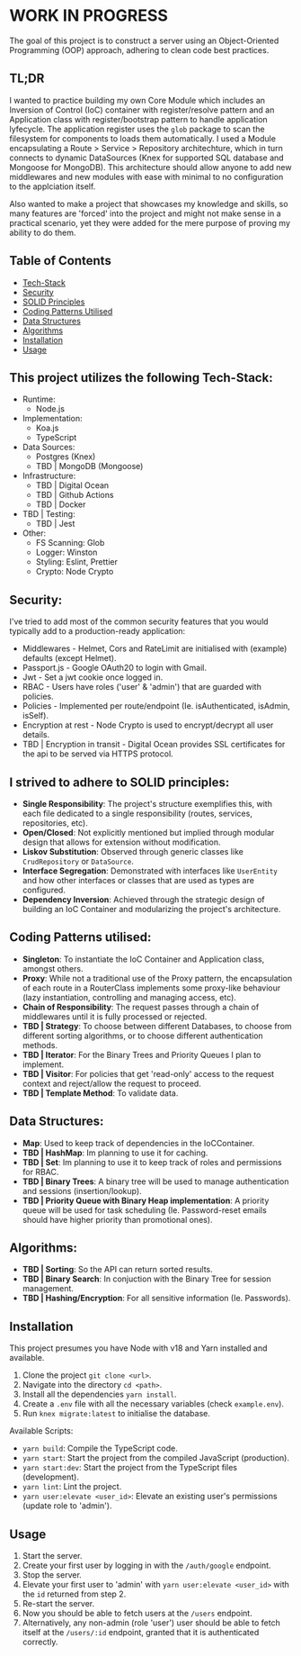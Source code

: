# WORK IN PROGRESS
The goal of this project is to construct a server using an Object-Oriented Programming (OOP) approach, adhering to clean code best practices.  

## TL;DR
I wanted to practice building my own Core Module which includes an Inversion of Control (IoC) container with register/resolve pattern and an Application class with register/bootstrap pattern to handle application lyfecycle.
The application register uses the `glob` package to scan the filesystem for components to loads them automatically.
I used a Module encapsulating a Route > Service > Repository architechture, which in turn connects to dynamic DataSources (Knex for supported SQL database and Mongoose for MongoDB).
This architecture should allow anyone to add new middlewares and new modules with ease with minimal to no configuration to the applciation itself.

Also wanted to make a project that showcases my knowledge and skills, so many features are 'forced' into the project and might not make sense in a practical scenario, yet they were added for the mere purpose of proving my ability to do them.

## Table of Contents
- [Tech-Stack](#this-project-utilizes-the-following-technology-stack)
- [Security](#security)
- [SOLID Principles](#i-strived-to-adhere-to-solid-principles)
- [Coding Patterns Utilised](#coding-patterns-utilised)
- [Data Structures](#data-structures)
- [Algorithms](#algorithms)
- [Installation](#installation)
- [Usage](#usage)

## This project utilizes the following Tech-Stack:
- Runtime:
  - Node.js
- Implementation:
  - Koa.js
  - TypeScript
- Data Sources:
  - Postgres (Knex)
  - TBD | MongoDB (Mongoose)
- Infrastructure:
  - TBD | Digital Ocean
  - TBD | Github Actions
  - TBD | Docker
- TBD | Testing:
  - TBD | Jest
- Other:
  - FS Scanning: Glob
  - Logger: Winston
  - Styling: Eslint, Prettier
  - Crypto: Node Crypto
 
## Security:
I've tried to add most of the common security features that you would typically add to a production-ready application:
- Middlewares - Helmet, Cors and RateLimit are initialised with (example) defaults (except Helmet).
- Passport.js - Google OAuth20 to login with Gmail.
- Jwt - Set a jwt cookie once logged in.
- RBAC - Users have roles ('user' & 'admin') that are guarded with policies.
- Policies - Implemented per route/endpoint (Ie. isAuthenticated, isAdmin, isSelf).
- Encryption at rest - Node Crypto is used to encrypt/decrypt all user details.
- TBD | Encryption in transit - Digital Ocean provides SSL certificates for the api to be served via HTTPS protocol.

## I strived to adhere to SOLID principles:
- **Single Responsibility**: The project's structure exemplifies this, with each file dedicated to a single responsibility (routes, services, repositories, etc).
- **Open/Closed**: Not explicitly mentioned but implied through modular design that allows for extension without modification.
- **Liskov Substitution**: Observed through generic classes like `CrudRepository` or `DataSource`.
- **Interface Segregation**: Demonstrated with interfaces like `UserEntity` and how other interfaces or classes that are used as types are configured.
- **Dependency Inversion**: Achieved through the strategic design of building an IoC Container and modularizing the project's architecture.

## Coding Patterns utilised:
- **Singleton**: To instantiate the IoC Container and Application class, amongst others.
- **Proxy**: While not a traditional use of the Proxy pattern, the encapsulation of each route in a RouterClass implements some proxy-like behaviour (lazy instantiation, controlling and managing access, etc).
- **Chain of Responsibility**: The request passes through a chain of middlewares until it is fully processed or rejected.
- **TBD | Strategy**: To choose between different Databases, to choose from different sorting algorithms, or to choose different authentication methods.
- **TBD | Iterator**: For the Binary Trees and Priority Queues I plan to implement.
- **TBD | Visitor**: For policies that get 'read-only' access to the request context and reject/allow the request to proceed.
- **TBD | Template Method**: To validate data.

## Data Structures:
- **Map**: Used to keep track of dependencies in the IoCContainer.
- **TBD | HashMap**: Im planning to use it for caching.
- **TBD | Set**: Im planning to use it to keep track of roles and permissions for RBAC.
- **TBD | Binary Trees**: A binary tree will be used to manage authentication and sessions (insertion/lookup).
- **TBD | Priority Queue with Binary Heap implementation**: A priority queue will be used for task scheduling (Ie. Password-reset emails should have higher priority than promotional ones).

## Algorithms:
- **TBD | Sorting**: So the API can return sorted results.
- **TBD | Binary Search**: In conjuction with the Binary Tree for session management.
- **TBD | Hashing/Encryption**: For all sensitive information (Ie. Passwords).

## Installation
This project presumes you have Node with v18 and Yarn installed and available.
1. Clone the project `git clone <url>`.
2. Navigate into the directory `cd <path>`.
3. Install all the dependencies `yarn install`.
4. Create a `.env` file with all the necessary variables (check `example.env`).
5. Run `knex migrate:latest` to initialise the database.

Available Scripts:
 - `yarn build`: Compile the TypeScript code.
 - `yarn start`: Start the project from the compiled JavaScript (production).
 - `yarn start:dev`: Start the project from the TypeScript files (development).
 - `yarn lint`: Lint the project.
 - `yarn user:elevate <user_id>`: Elevate an existing user's permissions (update role to 'admin').

## Usage
1. Start the server.
2. Create your first user by logging in with the `/auth/google` endpoint.
3. Stop the server.
4. Elevate your first user to 'admin' with `yarn user:elevate <user_id>` with the `id` returned from step 2.
5. Re-start the server.
6. Now you should be able to fetch users at the `/users` endpoint.
7. Alternatively, any non-admin (role 'user') user should be able to fetch itself at the `/users/:id` endpoint, granted that it is authenticated correctly.
